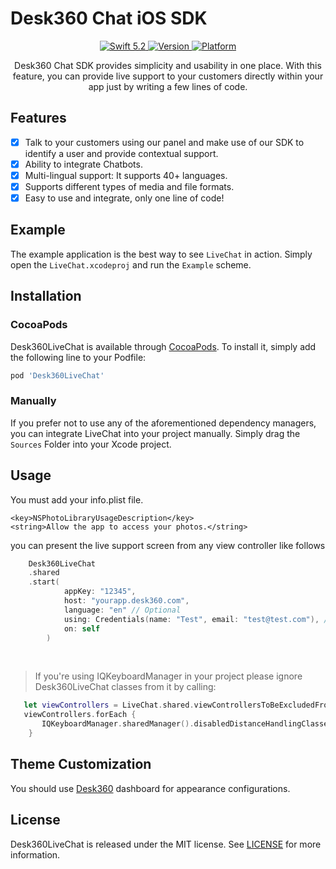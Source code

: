 # Desk360 Chat iOS SDK
<p align="center">
   <a href="https://developer.apple.com/swift/">
      <img src="https://img.shields.io/badge/Swift-5.2-orange.svg?style=flat" alt="Swift 5.2">
   </a>
   <a href="http://cocoapods.org/pods/LiveChat">
      <img src="https://img.shields.io/cocoapods/v/LiveChat.svg?style=flat" alt="Version">
   </a>
   <a href="http://cocoapods.org/pods/LiveChat">
      <img src="https://img.shields.io/cocoapods/p/LiveChat.svg?style=flat" alt="Platform">
   </a>

</p>

<p align="center">
Desk360 Chat SDK  provides simplicity and usability in one place. With this feature, you can provide live support to your customers directly within your app just by writing a few lines of code.
</p>

## Features

- [x]  Talk to your customers using our panel and make use of our SDK to identify a user and provide contextual support.
- [x] Ability to integrate Chatbots.
- [x] Multi-lingual support: It supports 40+ languages.
- [x] Supports different types of media and file formats.
- [x] Easy to use and integrate, only one line of code!

## Example

The example application is the best way to see `LiveChat` in action. Simply open the `LiveChat.xcodeproj` and run the `Example` scheme.

## Installation

### CocoaPods

Desk360LiveChat is available through [CocoaPods](http://cocoapods.org). To install
it, simply add the following line to your Podfile:

```bash
pod 'Desk360LiveChat'
```

### Manually

If you prefer not to use any of the aforementioned dependency managers, you can integrate LiveChat into your project manually. Simply drag the `Sources` Folder into your Xcode project.

## Usage

You must add your info.plist file.

```
<key>NSPhotoLibraryUsageDescription</key>
<string>Allow the app to access your photos.</string>
```
you can present the live support screen from any view controller like follows
```swift
	Desk360LiveChat
	.shared
	.start(
			appKey: "12345",
			host: "yourapp.desk360.com",
			language: "en" // Optional
			using: Credentials(name: "Test", email: "test@test.com"), // Optional
			on: self
		)
```
<br>

> If you're using IQKeyboardManager in your project please ignore Desk360LiveChat classes from it by calling:
>
```swift
   let viewControllers = LiveChat.shared.viewControllersToBeExcludedFromIQKeyboardManager
   viewControllers.forEach {
	   IQKeyboardManager.sharedManager().disabledDistanceHandlingClasses.append($0)
    }
```


##  Theme Customization

You should use  [Desk360](https://desk360.com/)  dashboard for appearance configurations.

## License

Desk360LiveChat is released under the MIT license. See  [LICENSE](https://github.com/Teknasyon-Teknoloji/desk360-livechat-ios-sdk/blob/master/LICENSE)  for more information.